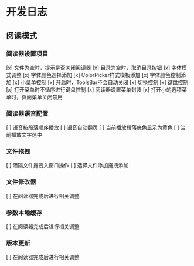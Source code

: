 
# 开发日志

## 阅读模式

### 阅读器设置项目

[x] 文件为空时，提示是否关闭阅读器
[x] 目录为空时，取消目录按钮
[x] 字体模式调整
[x] 字体颜色选择添加
  [x] ColorPicker样式模板添加
  [x] 字体颜色控制添加
[x] 小菜单控制
  [x] 开启时，ToolsBar不会自动关闭
  [x] 切换控制
[x] 键盘控制
  [x] 打开菜单时不循序进行键盘控制
[x] 阅读器设置菜单封装
[x] 打开小的选项菜单时，页面菜单关闭禁用

### 阅读器语音配置

[ ] 语音按段落顺序播放
[ ] 语音自动翻页
[ ] 当前播放段落底色显示为黄色
[ ] 当前播放文字选中

### 文件拖拽

[ ] 阻隔文件拖拽入窗口操作
[ ] 选择文件添加拖拽添加

### 文件修改器

[ ] 在阅读器完成后进行相关调整

### 参数本地缓存

[ ] 在阅读器完成后进行相关调整

### 版本更新

[ ] 在阅读器完成后进行相关调整